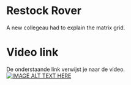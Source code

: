 # Restock Rover 

A new collegeau had to explain the matrix grid. 

# Video link

De onderstaande link verwijst je naar de video.<br>
[![IMAGE ALT TEXT HERE](https://img.youtube.com/vi/p4YOXmm839c/0.jpg)](https://www.youtube.com/watch?v=SlglvSgsgTY)
